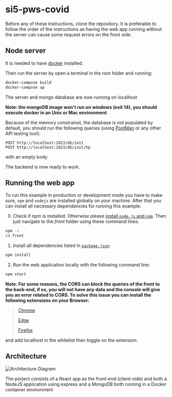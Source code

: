 # si5-pws-covid

Before any of these instructions, clone the repository. It is preferable to follow the order of the instructions as having the web app running without the server can cause some request errors on the front side.

## Node server

It is needed to have [docker](https://docs.docker.com/get-docker/) installed.

Then run the server by open a terminal in the root folder and running:
```bash
docker-compose build
docker-compose up
```

The server and mongo database are now running on localhost

__Note: the mongoDB image won't run on windows (exit 14), you should execute docker in an Unix or Mac environment__

Because of the memory constrainst, the database is not populated by default, you should run the following queries (using [PostMan](https://www.postman.com/downloads/) or any other API testing tool):
```
POST http://localhost:2023/db/init
POST http://localhost:2023/db/init/hp
```
with an empty body

The backend is now ready to work.

## Running the web app

To run this example in production or development mode you have to make sure, `npm` and `nodejs` are installed globally on your machine. After that you can install all necessary dependencies for running this example.

0. Check if npm is installed. Otherwise please [install `node.js` and `npm`](https://nodejs.org/en/download/package-manager/). Then just navigate to the *front* folder using these command lines:
```bash
npm -v
cd front
```

1. Install all dependencies listed in [`package.json`](front/package.json):
```bash
npm install
```

2. Run the web application locally with the following command line:
```bash
npm start
```

__Note: For some reasons, the CORS can block the queries of the front to the back-end, if so, you will not have any data and the console will give you an error related to CORS. To solve this issue you can install the following extensions on your Browser:__

> [Chrome](https://chrome.google.com/webstore/detail/allow-cors-access-control/lhobafahddgcelffkeicbaginigeejlf)
> 
> [Edge](https://microsoftedge.microsoft.com/addons/detail/allow-cors-accesscontro/bhjepjpgngghppolkjdhckmnfphffdag)
> 
> [Firefox](https://addons.mozilla.org/en-US/firefox/addon/access-control-allow-origin/)

and add localhost in the whitelist then toggle on the extension.

## Architecture
![Architecture Diagram](https://user-images.githubusercontent.com/32424601/109426505-4e6ee580-79ee-11eb-8eb7-88df8420d8bc.png)

The porject consists of a React app as the front-end (client-side) and both a NodeJS application using express and a MongoDB both running in a Docker container environment
